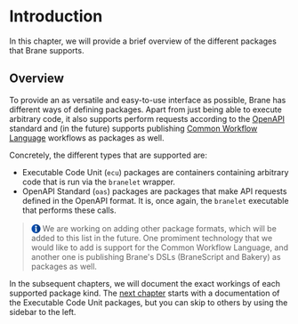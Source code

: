 # Introduction

In this chapter, we will provide a brief overview of the different packages that Brane supports.

## Overview

To provide an as versatile and easy-to-use interface as possible, Brane has different ways of defining packages. Apart from just being able to execute arbitrary code, it also supports perform requests according to the [OpenAPI](https://www.openapis.org/) standard and (in the future) supports publishing [Common Workflow Language](https://www.commonwl.org/) workflows as packages as well.

Concretely, the different types that are supported are:

- Executable Code Unit (`ecu`) packages are containers containing arbitrary code that is run via the `branelet` wrapper.
- OpenAPI Standard (`oas`) packages are packages that make API requests defined in the OpenAPI format. It is, once again, the `branelet` executable that performs these calls.

> <img src="../assets/img/info.png" alt="drawing" width="16" style="margin-top: 3px; margin-bottom: -3px"/> We are working on adding other package formats, which will be added to this list in the future. One promiment technology that we would like to add is support for the Common Workflow Language, and another one is publishing Brane's DSLs (BraneScript and Bakery) as packages as well.

In the subsequent chapters, we will document the exact workings of each supported package kind. The [next chapter](./ecu.md) starts with a documentation of the Executable Code Unit packages, but you can skip to others by using the sidebar to the left.
